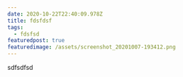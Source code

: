 ```yaml
---
date: 2020-10-22T22:40:09.978Z
title: fdsfdsf
tags:
  - fdsfsd
featuredpost: true
featuredimage: /assets/screenshot_20201007-193412.png
---
```

sdfsdfsd